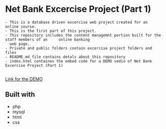 # Net Bank Excercise Project (Part 1)
```
- This is a database driven excercise web project created for an online course.
- This is the first part of this project.
- This repository includes the content managemnt portion built for the staff members of an     online banking 
  web page.
- Private and public folders contain excercise project folders and files
- README.md file contains detals about this repository
- index.html containes the embed code for a DEMO vedio of Net Bank Excercise Project (Part 1)
  
```
[Link for the DEMO](https://dulanjaleefl.github.io/net_bank/)

## Built with
* php
* mysql
* html
* css




